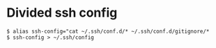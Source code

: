 # Divided ssh config

```
$ alias ssh-config="cat ~/.ssh/conf.d/* ~/.ssh/conf.d/gitignore/*
$ ssh-config > ~/.ssh/config
```
